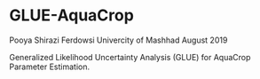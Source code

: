 # GLUE-AquaCrop
Pooya Shirazi
Ferdowsi Univercity of Mashhad
August 2019

Generalized Likelihood Uncertainty Analysis (GLUE) for AquaCrop Parameter Estimation.
